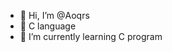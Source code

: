 - 👋 Hi, I’m @Aoqrs
- 👀 C language
- 🌱 I’m currently learning C program

<!---
Been learning C for few months, thought this shit would be hard it's really not.
Literally anyone could do it. I cam rom not knowing what a UDP header was to now being able to write
pretty much anything i want.
--->
